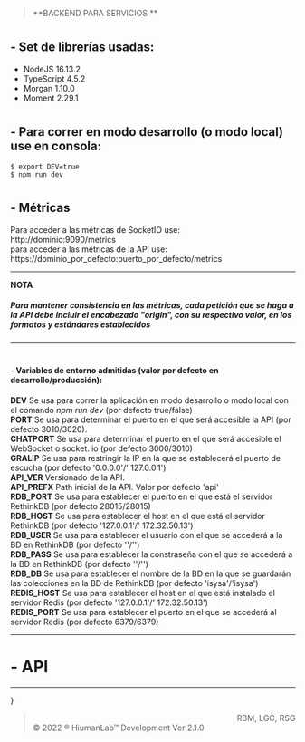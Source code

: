 > **BACKEND PARA SERVICIOS **
> 

#

## - Set de librerías usadas:

* NodeJS 16.13.2
* TypeScript 4.5.2
* Morgan 1.10.0
* Moment 2.29.1

>
>

#

## - Para correr en modo desarrollo (o modo local) use en consola:

```
$ export DEV=true
$ npm run dev
```

>
>

#
## - Métricas
Para acceder a las métricas de SocketIO use:  
http&#65279;://dominio:9090/metrics  
para acceder a las métricas de la API use:  
https&#65279;://dominio_por_defecto:puerto_por_defecto/metrics  
  
---
**NOTA**  
##### Para mantener consistencia en las métricas, cada petición que se haga a la API debe incluir el encabezado "origin", con su respectivo valor, en los formatos y estándares establecidos
---

>
>  

#

#### **- Variables de entorno admitidas (valor por defecto en desarrollo/producción):**

**DEV** Se usa para correr la aplicación en modo desarrollo o modo local con el comando *npm run dev* (por defecto
true/false)  
**PORT** Se usa para determinar el puerto en el que será accesible la API (por defecto 3010/3020).  
**CHATPORT** Se usa para determinar el puerto en el que será accesible el WebSocket o socket.&#65279; io (por defecto
3000/3010)  
**GRALIP** Se usa para restringir la IP en la que se establecerá el puerto de escucha (por defecto '0.0.0.0'/'
127.0.0.1')  
**API_VER**  Versionado de la API.  
**API_PREFX** Path inicial de la API. Valor por defecto 'api'  
**RDB_PORT** Se usa para establecer el puerto en el que está el servidor RethinkDB (por defecto 28015/28015)  
**RDB_HOST** Se usa para establecer el host en el que está el servidor RethinkDB (por defecto '127.0.0.1'/'
172.32.50.13')  
**RDB_USER** Se usa para establecer el usuario con el que se accederá a la BD en RethinkDB (por defecto ''/'')  
**RDB_PASS** Se usa para establecer la constraseña con el que se accederá a la BD en RethinkDB (por defecto ''/'')  
**RDB_DB** Se usa para establecer el nombre de la BD en la que se guardarán las colecciones en la BD de RethinkDB (por
defecto 'isysa'/'isysa')  
**REDIS_HOST** Se usa para establecer el host en el que está instalado el servidor Redis (por defecto '127.0.0.1'/'
172.32.50.13')  
**REDIS_PORT** Se usa para establecer el puerto en el que se accederá al servidor Redis (por defecto 6379/6379)


>
>



---
# - API


  

---
}
>
>
> <div style="text-align: right">RBM, LGC, RSG</div>
> &copy; 2022 &reg; HiumanLab&trade; Development Ver 2.1.0  

